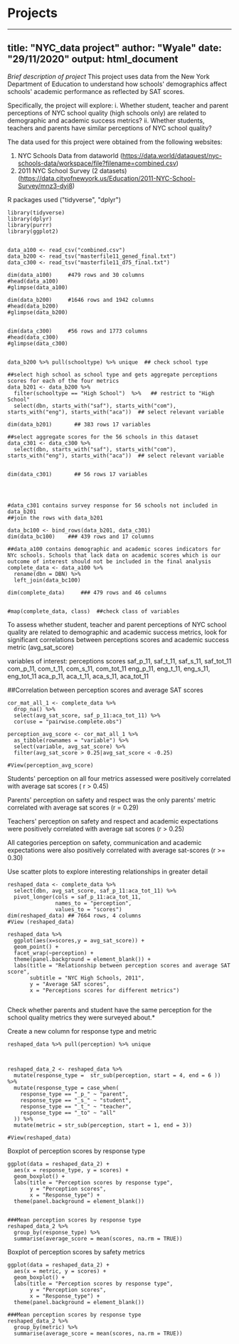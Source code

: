 # Projects
---
title: "NYC_data project"
author: "Wyale"
date: "29/11/2020"
output: html_document
---

*Brief description of project*
This project uses data from the New York Department of Education to understand how schools' demographics affect schools' academic performance as reflected by SAT scores. 

Specifically, the project will explore:
i. Whether student, teacher and parent perceptions of NYC school quality (high schools only) are related to demographic and academic success metrics?
ii. Whether students, teachers and parents have similar perceptions of NYC school quality?

The data used for this project were obtained from the following websites:
1. NYC Schools Data from dataworld (https://data.world/dataquest/nyc-schools-data/workspace/file?filename=combined.csv)
2. 2011 NYC School Survey (2 datasets) (https://data.cityofnewyork.us/Education/2011-NYC-School-Survey/mnz3-dyi8)

R packages used ("tidyverse", "dplyr")
```{r, load packages}
library(tidyverse)
library(dplyr)
library(purrr)
library(ggplot2)

```


```{r, import data}

data_a100 <- read_csv("combined.csv") 
data_b200 <- read_tsv("masterfile11_gened_final.txt") 
data_c300 <- read_tsv("masterfile11_d75_final.txt")
```


```{r, explore data}
dim(data_a100)     #479 rows and 30 columns
#head(data_a100)
#glimpse(data_a100)

dim(data_b200)     #1646 rows and 1942 columns
#head(data_b200)  
#glimpse(data_b200)  


dim(data_c300)     #56 rows and 1773 columns
#head(data_c300)
#glimpse(data_c300)

```



```{r, data reduction: select variables of interest}

data_b200 %>% pull(schooltype) %>% unique  ## check school type 

##select high school as school type and gets aggregate perceptions scores for each of the four metrics
data_b201 <- data_b200 %>% 
  filter(schooltype == "High School")  %>%   ## restrict to "High School"
  select(dbn, starts_with("saf"), starts_with("com"), starts_with("eng"), starts_with("aca"))  ## select relevant variable

dim(data_b201)       ## 383 rows 17 variables

##select aggregate scores for the 56 schools in this dataset
data_c301 <- data_c300 %>% 
  select(dbn, starts_with("saf"), starts_with("com"), starts_with("eng"), starts_with("aca"))  ## select relevant variable


dim(data_c301)       ## 56 rows 17 variables




```



```{r, combine all 3 dataset into one}
#data_c301 contains survey response for 56 schools not included in data_b201
##join the rows with data_b201

data_bc100 <- bind_rows(data_b201, data_c301)  
dim(data_bc100)    ### 439 rows and 17 columns

##data_a100 contains demographic and academic scores indicators for NYc schools. Schools that lack data on academic scores which is our outcome of interest should not be included in the final analysis
complete_data <- data_a100 %>%
  rename(dbn = DBN) %>%
  left_join(data_bc100)

dim(complete_data)     ### 479 rows and 46 columns


#map(complete_data, class)  ##check class of variables

```

To assess whether student, teacher and parent perceptions of NYC school quality are related to demographic and academic success metrics, look for significant correlations between perceptions scores and academic success metric (avg_sat_score)

variables of interest: perceptions scores
saf_p_11, saf_t_11, saf_s_11, saf_tot_11
com_p_11, com_t_11, com_s_11, com_tot_11
eng_p_11, eng_t_11, eng_s_11, eng_tot_11
aca_p_11, aca_t_11, aca_s_11, aca_tot_11


##Correlation between perception scores and average SAT scores
```{r}
cor_mat_all_1 <- complete_data %>%
  drop_na() %>%
  select(avg_sat_score, saf_p_11:aca_tot_11) %>%
  cor(use = "pairwise.complete.obs")

perception_avg_score <- cor_mat_all_1 %>%
  as_tibble(rownames = "variable") %>%
  select(variable, avg_sat_score) %>%
  filter(avg_sat_score > 0.25|avg_sat_score < -0.25)

#View(perception_avg_score)

```

Students' perception on all four metrics assessed were positively correlated with average sat scores ( r > 0.45)

Parents' perception on safety and respect was the only parents' metric correlated with average sat scores (r = 0.29)

Teachers' perception on safety and respect and academic expectations were positively correlated with average sat scores (r > 0.25)

All categories perception on safety, communication and academic expectations were also positively correlated with average sat-scores (r >= 0.30)



Use scatter plots to explore interesting relationships in greater detail
```{r, reshape dataset and plot scatterplot}
reshaped_data <- complete_data %>%
  select(dbn, avg_sat_score, saf_p_11:aca_tot_11) %>%
  pivot_longer(cols = saf_p_11:aca_tot_11,
               names_to = "perception",
               values_to = "scores")
dim(reshaped_data) ## 7664 rows, 4 columns
#View (reshaped_data)

reshaped_data %>% 
  ggplot(aes(x=scores,y = avg_sat_score)) +
  geom_point() +
  facet_wrap(~perception) + 
  theme(panel.background = element_blank()) +
  labs(title = "Relationship between perception scores and average SAT score",
       subtitle = "NYC High Schools, 2011",
       y = "Average SAT scores",
       x = "Perceptions scores for different metrics")
  

```


Check whether parents and student have the same perception for the school quality metrics they were surveyed about.* 

Create a new column for response type and metric

```{r}
reshaped_data %>% pull(perception) %>% unique



reshaped_data_2 <- reshaped_data %>%
  mutate(response_type =  str_sub(perception, start = 4, end = 6 )) %>%
  mutate(response_type = case_when(
    response_type == "_p_" ~ "parent",
    response_type == "_s_" ~ "student",
    response_type == "_t_" ~ "teacher",
    response_type == "_to" ~ "all"
  )) %>%
  mutate(metric = str_sub(perception, start = 1, end = 3))

#View(reshaped_data)

```



Boxplot of perception scores by response type
```{r}
ggplot(data = reshaped_data_2) +
  aes(x = response_type, y = scores) +
  geom_boxplot() +
  labs(title = "Perception scores by response type",
       y = "Perception scores",
       x = "Response_type") +
  theme(panel.background = element_blank())


###Mean perception scores by response type
reshaped_data_2 %>% 
  group_by(response_type) %>%
  summarise(average_score = mean(scores, na.rm = TRUE))

```


Boxplot of perception scores by safety metrics
```{r}
ggplot(data = reshaped_data_2) +
  aes(x = metric, y = scores) +
  geom_boxplot() +
  labs(title = "Perception scores by response type",
       y = "Perception scores",
       x = "Response_type") +
  theme(panel.background = element_blank())

###Mean perception scores by response type
reshaped_data_2 %>% 
  group_by(metric) %>%
  summarise(average_score = mean(scores, na.rm = TRUE))

```
